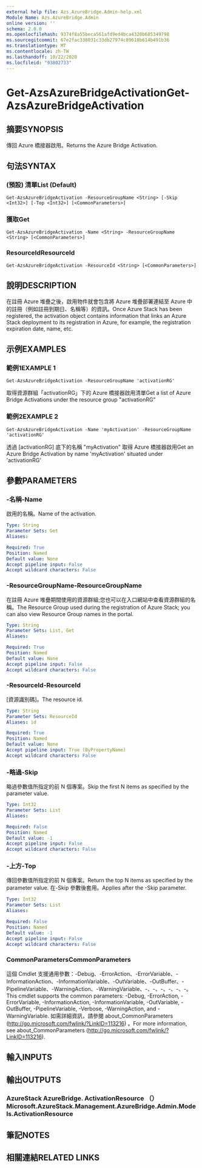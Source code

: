 ```yaml
---
external help file: Azs.AzureBridge.Admin-help.xml
Module Name: Azs.AzureBridge.Admin
online version: ''
schema: 2.0.0
ms.openlocfilehash: 9374f8a55beca561afd9ed4bca4320b685349798
ms.sourcegitcommit: 67e2fac338031c33db27974c89618b614b491b36
ms.translationtype: MT
ms.contentlocale: zh-TW
ms.lasthandoff: 10/22/2020
ms.locfileid: "93802733"
---
```

# <span data-ttu-id="f06e6-101">Get-AzsAzureBridgeActivation</span><span class="sxs-lookup"><span data-stu-id="f06e6-101">Get-AzsAzureBridgeActivation</span></span>

## <span data-ttu-id="f06e6-102">摘要</span><span class="sxs-lookup"><span data-stu-id="f06e6-102">SYNOPSIS</span></span>
<span data-ttu-id="f06e6-103">傳回 Azure 橋接器啟用。</span><span class="sxs-lookup"><span data-stu-id="f06e6-103">Returns the Azure Bridge Activation.</span></span>

## <span data-ttu-id="f06e6-104">句法</span><span class="sxs-lookup"><span data-stu-id="f06e6-104">SYNTAX</span></span>

### <span data-ttu-id="f06e6-105"> (預設) 清單</span><span class="sxs-lookup"><span data-stu-id="f06e6-105">List (Default)</span></span>
```
Get-AzsAzureBridgeActivation -ResourceGroupName <String> [-Skip <Int32>] [-Top <Int32>] [<CommonParameters>]
```

### <span data-ttu-id="f06e6-106">獲取</span><span class="sxs-lookup"><span data-stu-id="f06e6-106">Get</span></span>
```
Get-AzsAzureBridgeActivation -Name <String> -ResourceGroupName <String> [<CommonParameters>]
```

### <span data-ttu-id="f06e6-107">ResourceId</span><span class="sxs-lookup"><span data-stu-id="f06e6-107">ResourceId</span></span>
```
Get-AzsAzureBridgeActivation -ResourceId <String> [<CommonParameters>]
```

## <span data-ttu-id="f06e6-108">說明</span><span class="sxs-lookup"><span data-stu-id="f06e6-108">DESCRIPTION</span></span>
<span data-ttu-id="f06e6-109">在註冊 Azure 堆疊之後，啟用物件就會包含將 Azure 堆疊部署連結至 Azure 中的註冊（例如註冊到期日、名稱等）的資訊。</span><span class="sxs-lookup"><span data-stu-id="f06e6-109">Once Azure Stack has been registered, the activation object contains information that links an Azure Stack deployment to its registration in Azure, for example, the registration expiration date, name, etc.</span></span>

## <span data-ttu-id="f06e6-110">示例</span><span class="sxs-lookup"><span data-stu-id="f06e6-110">EXAMPLES</span></span>

### <span data-ttu-id="f06e6-111">範例1</span><span class="sxs-lookup"><span data-stu-id="f06e6-111">EXAMPLE 1</span></span>
```
Get-AzsAzureBridgeActivation -ResourceGroupName 'activationRG'
```

<span data-ttu-id="f06e6-112">取得資源群組「activationRG」下的 Azure 橋接器啟用清單</span><span class="sxs-lookup"><span data-stu-id="f06e6-112">Get a list of Azure Bridge Activations under the resource group "activationRG"</span></span>

### <span data-ttu-id="f06e6-113">範例2</span><span class="sxs-lookup"><span data-stu-id="f06e6-113">EXAMPLE 2</span></span>
```
Get-AzsAzureBridgeActivation -Name 'myActivation' -ResourceGroupName 'activationRG'
```

<span data-ttu-id="f06e6-114">透過 [activationRG] 底下的名稱 "myActivation" 取得 Azure 橋接器啟用</span><span class="sxs-lookup"><span data-stu-id="f06e6-114">Get an Azure Bridge Activation by name 'myActivation' situated under 'activationRG'</span></span>

## <span data-ttu-id="f06e6-115">參數</span><span class="sxs-lookup"><span data-stu-id="f06e6-115">PARAMETERS</span></span>

### <span data-ttu-id="f06e6-116">-名稱</span><span class="sxs-lookup"><span data-stu-id="f06e6-116">-Name</span></span>
<span data-ttu-id="f06e6-117">啟用的名稱。</span><span class="sxs-lookup"><span data-stu-id="f06e6-117">Name of the activation.</span></span>

```yaml
Type: String
Parameter Sets: Get
Aliases:

Required: True
Position: Named
Default value: None
Accept pipeline input: False
Accept wildcard characters: False
```

### <span data-ttu-id="f06e6-118">-ResourceGroupName</span><span class="sxs-lookup"><span data-stu-id="f06e6-118">-ResourceGroupName</span></span>
<span data-ttu-id="f06e6-119">在註冊 Azure 堆疊期間使用的資源群組;您也可以在入口網站中查看資源群組的名稱。</span><span class="sxs-lookup"><span data-stu-id="f06e6-119">The Resource Group used during the registration of Azure Stack; you can also view Resource Group names in the portal.</span></span>

```yaml
Type: String
Parameter Sets: List, Get
Aliases:

Required: True
Position: Named
Default value: None
Accept pipeline input: False
Accept wildcard characters: False
```

### <span data-ttu-id="f06e6-120">-ResourceId</span><span class="sxs-lookup"><span data-stu-id="f06e6-120">-ResourceId</span></span>
<span data-ttu-id="f06e6-121">[資源識別碼]。</span><span class="sxs-lookup"><span data-stu-id="f06e6-121">The resource id.</span></span>

```yaml
Type: String
Parameter Sets: ResourceId
Aliases: id

Required: True
Position: Named
Default value: None
Accept pipeline input: True (ByPropertyName)
Accept wildcard characters: False
```

### <span data-ttu-id="f06e6-122">-略過</span><span class="sxs-lookup"><span data-stu-id="f06e6-122">-Skip</span></span>
<span data-ttu-id="f06e6-123">略過參數值所指定的前 N 個專案。</span><span class="sxs-lookup"><span data-stu-id="f06e6-123">Skip the first N items as specified by the parameter value.</span></span>

```yaml
Type: Int32
Parameter Sets: List
Aliases:

Required: False
Position: Named
Default value: -1
Accept pipeline input: False
Accept wildcard characters: False
```

### <span data-ttu-id="f06e6-124">-上方</span><span class="sxs-lookup"><span data-stu-id="f06e6-124">-Top</span></span>
<span data-ttu-id="f06e6-125">傳回參數值所指定的前 N 個專案。</span><span class="sxs-lookup"><span data-stu-id="f06e6-125">Return the top N items as specified by the parameter value.</span></span>
<span data-ttu-id="f06e6-126">在-Skip 參數後套用。</span><span class="sxs-lookup"><span data-stu-id="f06e6-126">Applies after the -Skip parameter.</span></span>

```yaml
Type: Int32
Parameter Sets: List
Aliases:

Required: False
Position: Named
Default value: -1
Accept pipeline input: False
Accept wildcard characters: False
```

### <span data-ttu-id="f06e6-127">CommonParameters</span><span class="sxs-lookup"><span data-stu-id="f06e6-127">CommonParameters</span></span>
<span data-ttu-id="f06e6-128">這個 Cmdlet 支援通用參數：-Debug、-ErrorAction、-ErrorVariable、-InformationAction、-InformationVariable、-OutVariable、-OutBuffer、-PipelineVariable、-WarningAction、-WarningVariable、-、-、-、-、-、-。</span><span class="sxs-lookup"><span data-stu-id="f06e6-128">This cmdlet supports the common parameters: -Debug, -ErrorAction, -ErrorVariable, -InformationAction, -InformationVariable, -OutVariable, -OutBuffer, -PipelineVariable, -Verbose, -WarningAction, and -WarningVariable.</span></span> <span data-ttu-id="f06e6-129">如需詳細資訊，請參閱 about_CommonParameters (http://go.microsoft.com/fwlink/?LinkID=113216) 。</span><span class="sxs-lookup"><span data-stu-id="f06e6-129">For more information, see about_CommonParameters (http://go.microsoft.com/fwlink/?LinkID=113216).</span></span>

## <span data-ttu-id="f06e6-130">輸入</span><span class="sxs-lookup"><span data-stu-id="f06e6-130">INPUTS</span></span>

## <span data-ttu-id="f06e6-131">輸出</span><span class="sxs-lookup"><span data-stu-id="f06e6-131">OUTPUTS</span></span>

### <span data-ttu-id="f06e6-132">AzureStack AzureBridge. ActivationResource （）</span><span class="sxs-lookup"><span data-stu-id="f06e6-132">Microsoft.AzureStack.Management.AzureBridge.Admin.Models.ActivationResource</span></span>

## <span data-ttu-id="f06e6-133">筆記</span><span class="sxs-lookup"><span data-stu-id="f06e6-133">NOTES</span></span>

## <span data-ttu-id="f06e6-134">相關連結</span><span class="sxs-lookup"><span data-stu-id="f06e6-134">RELATED LINKS</span></span>
